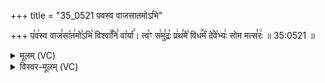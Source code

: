 +++
title = "35_0521 पवस्व वाजसातमोऽभि"

+++
प꣡व꣢स्व वाज꣣सा꣡त꣢मो꣣ऽभि꣡ विश्वा꣢꣯नि꣣ वा꣡र्या꣢। त्व꣡ꣳ स꣢मु꣣द्रः꣡ प्र꣢थ꣣मे꣡ विध꣢꣯र्मं दे꣣वे꣡भ्यः꣢ सोम मत्स꣣रः꣢ ॥ 35:0521 ॥

<details><summary>मूलम् (VC)</summary>

प꣡व꣢स्व वाज꣣सा꣡त꣢मो꣣ऽभि꣡ विश्वा꣢꣯नि꣣ वा꣡र्या꣢ । त्व꣡ꣳ स꣢मु꣣द्रः꣡ प्र꣢थ꣣मे꣡ विध꣢꣯र्मन् दे꣣वे꣡भ्यः꣢ सोम मत्स꣣रः꣢ ॥५२१॥
</details>

<details><summary>विस्वर-मूलम् (VC)</summary>

पवस्व वाजसातमोऽभि विश्वानि वार्या । त्वꣳ समुद्रः प्रथमे विधर्मन् देवेभ्यः सोम मत्सरः ॥५२१॥
</details>